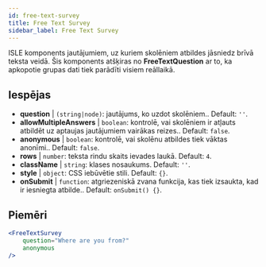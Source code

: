 ```yaml
---
id: free-text-survey 
title: Free Text Survey
sidebar_label: Free Text Survey
---
```


ISLE komponents jautājumiem, uz kuriem skolēniem atbildes jāsniedz brīvā teksta veidā. Šis komponents atšķiras no **FreeTextQuestion** ar to, ka apkopotie grupas dati tiek parādīti visiem reāllaikā.

## Iespējas

* __question__ | `(string|node)`: jautājums, ko uzdot skolēniem.. Default: `''`.
* __allowMultipleAnswers__ | `boolean`: kontrolē, vai skolēniem ir atļauts atbildēt uz aptaujas jautājumiem vairākas reizes.. Default: `false`.
* __anonymous__ | `boolean`: kontrolē, vai skolēnu atbildes tiek vāktas anonīmi.. Default: `false`.
* __rows__ | `number`: teksta rindu skaits ievades laukā. Default: `4`.
* __className__ | `string`: klases nosaukums. Default: `''`.
* __style__ | `object`: CSS iebūvētie stili. Default: `{}`.
* __onSubmit__ | `function`: atgriezeniskā zvana funkcija, kas tiek izsaukta, kad ir iesniegta atbilde.. Default: `onSubmit() {}`.


## Piemēri

```jsx live
<FreeTextSurvey 
    question="Where are you from?"
    anonymous
/>
``` 

